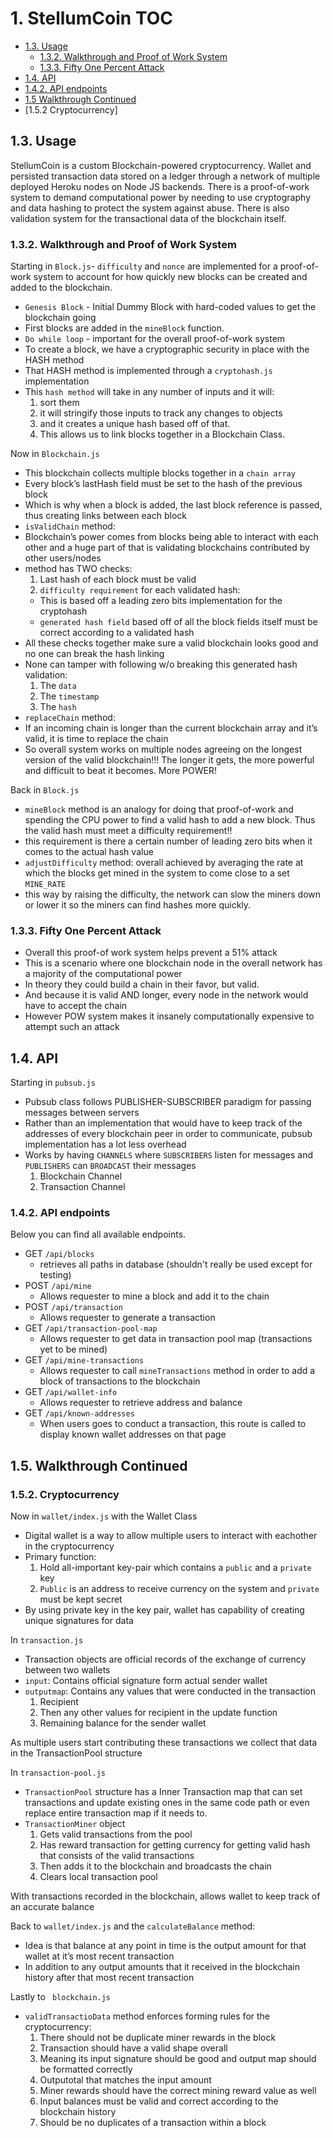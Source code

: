 # 1. StellumCoin TOC

  - [1.3. Usage](#13-usage)
    - [1.3.2. Walkthrough and Proof of Work System](#132-walkthrough-and-proof-of-work-system)
    - [1.3.3. Fifty One Percent Attack](#133-fifty-one-percent-attack)
    <!-- - [1.3.3. Individual Component Page](#133-individual-component-page) -->
 - [1.4. API](#14-api)
 - [1.4.2. API endpoints](#142-api-endpoints)
 - [1.5 Walkthrough Continued](#15-walkthrough-continued)
 - [1.5.2 Cryptocurrency]

## 1.3. Usage

StellumCoin is a custom Blockchain-powered cryptocurrency. Wallet and persisted transaction data stored on a ledger through a network of multiple deployed Heroku nodes on Node JS backends.  There is a proof-of-work system to demand computational power by needing to use cryptography and data hashing to protect the system against abuse. There is also validation system for the transactional data of the blockchain itself.

### 1.3.2. Walkthrough and Proof of Work System

  Starting in `Block.js`- `difficulty` and `nonce` are implemented for a proof-of-work system to account for how quickly new blocks can be created and added to the blockchain.

  - `Genesis Block` - Initial Dummy Block with hard-coded values to get the blockchain going
  -  First blocks are added in the `mineBlock` function.
  - `Do while loop` - important for the overall proof-of-work system
  -  To create a block, we have a cryptographic security in place with the HASH method
  -  That HASH method is implemented through a `cryptohash.js` implementation
  - This `hash method` will take in any number of inputs and it will:
     1) sort them
     2) it will stringify those inputs to track any changes to objects
     3) and it creates a unique hash based off of that.
     4) This allows us to link blocks together in a Blockchain Class.

 Now in `Blockchain.js`

  - This blockchain collects multiple blocks together in a `chain array`
  - Every block’s lastHash field must be set to the hash of the previous block
  - Which is why when a block is added, the last block reference is passed, thus creating links between each block
  - `isValidChain` method:
  - Blockchain’s power comes from blocks being able to interact with each other and a huge part of that is validating blockchains contributed by other users/nodes
  - method has TWO checks:
    1) Last hash of each block must be valid
    2) `difficulty requirement` for each validated hash:
      - This is based off a leading zero bits implementation for the cryptohash
      - `generated hash field` based off of all the block fields itself must be correct according to a validated hash
 - All these checks together make sure a valid blockchain looks good and no one can break the hash linking
 - None can tamper with following w/o breaking this generated hash validation:
    1) The `data`
    2) The `timestamp`
    3) The `hash`
- `replaceChain` method:
- If an incoming chain is longer than the current blockchain array and it’s valid, it is time to replace the chain
- So overall system works  on multiple nodes agreeing on the longest version of the valid blockchain!!! The longer it gets, the more powerful and difficult to beat it becomes. More POWER!

Back in `Block.js`
 - `mineBlock` method is an analogy for doing that proof-of-work and spending the CPU power to find a valid hash to add a new block. Thus the valid hash must meet a difficulty requirement!!
 - this requirement is there a certain number of leading zero bits when it comes to the actual hash value
 - `adjustDifficulty` method: overall achieved by averaging the rate at which the blocks get mined in the system to come close to a set `MINE_RATE`
 - this way by raising the difficulty, the network can slow the miners down or lower it so the miners can find hashes more quickly.

### 1.3.3. Fifty One Percent Attack
  - Overall this proof-of work system helps prevent a 51% attack
  - This is a scenario where one blockchain node in the overall network has a majority of the computational power
  - In theory they could build a chain in their favor, but valid.
  - And because it is valid AND longer, every node in the network would have to accept the chain
  - However POW system makes it insanely computationally expensive to attempt such an attack

## 1.4. API

Starting in `pubsub.js`
 - Pubsub class follows PUBLISHER-SUBSCRIBER paradigm for passing messages between servers
 - Rather than an implementation that would have to keep track of the addresses of every blockchain peer in order to communicate, pubsub implementation has a lot less overhead
 - Works by having `CHANNELS` where `SUBSCRIBERS` listen for messages and `PUBLISHERS` can `BROADCAST` their messages
    1) Blockchain Channel
    2) Transaction Channel

### 1.4.2. API endpoints

Below you can find all available endpoints.

  - GET `/api/blocks`
    - retrieves all paths in database (shouldn't really be used except for testing)
  - POST `/api/mine`
    - Allows requester to mine a block and add it to the chain
  - POST `/api/transaction`
    - Allows requester to generate a transaction
  - GET `/api/transaction-pool-map`
    - Allows requester to get data in transaction pool map (transactions yet to be mined)
  - GET `/api/mine-transactions`
    - Allows requester to call `mineTransactions` method in order to add a block of transactions to the blockchain
  - GET `/api/wallet-info`
    - Allows requester to retrieve address and balance
  - GET `/api/known-addresses`
    - When users goes to conduct a transaction, this route is called to display known wallet addresses on that page

## 1.5. Walkthrough Continued
### 1.5.2. Cryptocurrency

Now in `wallet/index.js` with the Wallet Class
 - Digital wallet is a way to allow multiple users to interact with eachother in the cryptocurrency
 - Primary function:
    1) Hold all-important key-pair which contains a `public` and a `private` key
    2) `Public` is an address to receive currency on the system and `private` must be kept secret
 - By using private key in the key pair, wallet has capability of creating unique signatures for data

In `transaction.js`
  - Transaction objects are official records of the exchange of currency between two wallets
  - `input`: Contains official signature form actual sender wallet
  - `outputmap`: Contains any values that were conducted in the transaction
    1) Recipient
    2) Then any other values for recipient in the update function
    3) Remaining balance for the sender wallet

As multiple users start contributing these transactions we collect that data in the TransactionPool structure

In `transaction-pool.js`
  - `TransactionPool` structure has a Inner Transaction map that can set transactions and update existing ones in the same code path or even replace entire transaction map if it needs to.
  - `TransactionMiner` object
    1) Gets valid transactions from the pool
    2) Has reward transaction for getting currency for getting valid hash that consists of the valid transactions
    3) Then adds it to the blockchain and broadcasts the chain
    4) Clears local transaction pool

With transactions recorded in the blockchain, allows wallet to keep track of an accurate balance

Back to `wallet/index.js` and the `calculateBalance` method:
   - Idea is that balance at any point in time is the output amount for that wallet at it’s most recent transaction
   - In addition to any output amounts that it received in the blockchain history after that most recent transaction

Lastly to ` blockchain.js`
 - `validTransactioData` method enforces forming rules for the cryptocurrency:
    1) There should not be duplicate miner rewards in the block
    2) Transaction should have a valid shape overall
    3) Meaning its input signature should be good and output map should be formatted correctly
      1) Outputotal that matches the input amount
      2) Miner rewards should have the correct mining reward value as well
      3) Input balances must be valid and correct according to the blockchain history
      4) Should be no duplicates of a transaction within a block



